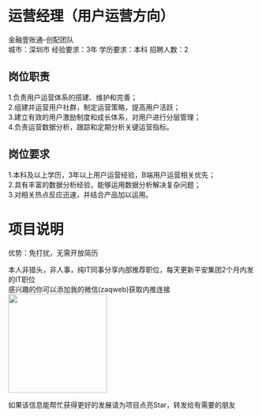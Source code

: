# 运营经理（用户运营方向）
金融壹账通-创配团队  
城市：深圳市 经验要求：3年 学历要求：本科  招聘人数：2

## 岗位职责
1.负责用户运营体系的搭建、维护和完善；   
2.组建并运营用户社群，制定运营策略，提高用户活跃；   
3.建立有效的用户激励制度和成长体系，对用户进行分层管理；   
4.负责运营数据分析，跟踪和定期分析关键运营指标。

## 岗位要求
1.本科及以上学历，3年以上用户运营经验，B端用户运营相关优先；   
2.具有丰富的数据分析经验，能够运用数据分析解决复杂问题；   
3.对相关热点反应迅速，并结合产品加以运用。

# 项目说明

优势：免打扰，无需开放简历

本人非猎头，非人事，纯IT同事分享内部推荐职位，每天更新平安集团2个月内发的IT职位  
感兴趣的你可以添加我的微信(zaqweb)获取内推连接  
<img src="https://github.com/zaqweb/PA-IT-JOBS/blob/master/WechatICode.jpeg"  height="200" width="200">

如果该信息能帮忙获得更好的发展请为项目点亮Star，转发给有需要的朋友




